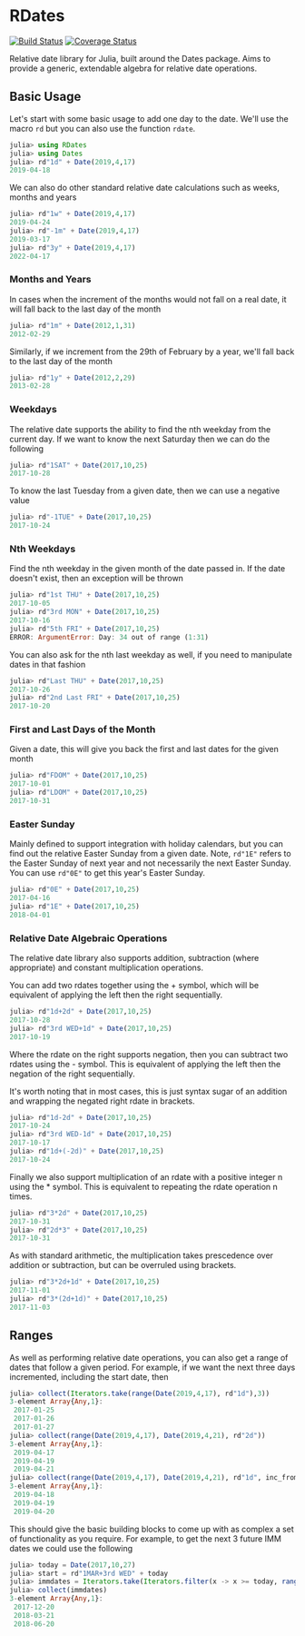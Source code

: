 # RDates

[![Build Status](https://travis-ci.com/InfiniteChai/RDates.jl.svg?branch=master)](https://travis-ci.com/InfiniteChai/RDates.jl)
[![Coverage Status](https://coveralls.io/repos/github/InfiniteChai/RDates.jl/badge.svg)](https://coveralls.io/github/InfiniteChai/RDates.jl)

Relative date library for Julia, built around the Dates package. Aims to provide a generic, extendable algebra for relative date operations.

## Basic Usage

Let's start with some basic usage to add one day to the date. We'll use the macro `rd` but you can also use the function `rdate`.

```julia
julia> using RDates
julia> using Dates
julia> rd"1d" + Date(2019,4,17)
2019-04-18
```

We can also do other standard relative date calculations such as weeks, months and years
```julia
julia> rd"1w" + Date(2019,4,17)
2019-04-24
julia> rd"-1m" + Date(2019,4,17)
2019-03-17
julia> rd"3y" + Date(2019,4,17)
2022-04-17
```

### Months and Years

In cases when the increment of the months would not fall on a real date, it will fall back to the last day of the month

```julia
julia> rd"1m" + Date(2012,1,31)
2012-02-29
```

Similarly, if we increment from the 29th of February by a year, we'll fall back to the last day of the month

```julia
julia> rd"1y" + Date(2012,2,29)
2013-02-28
```

### Weekdays

The relative date supports the ability to find the nth weekday from the current day. If we want to know the next Saturday then we can do the following

```julia
julia> rd"1SAT" + Date(2017,10,25)
2017-10-28
```

To know the last Tuesday from a given date, then we can use a negative value

```julia
julia> rd"-1TUE" + Date(2017,10,25)
2017-10-24
```

### Nth Weekdays

Find the nth weekday in the given month of the date passed in. If the date doesn't exist, then an exception will be thrown

```julia
julia> rd"1st THU" + Date(2017,10,25)
2017-10-05
julia> rd"3rd MON" + Date(2017,10,25)
2017-10-16
julia> rd"5th FRI" + Date(2017,10,25)
ERROR: ArgumentError: Day: 34 out of range (1:31)
```

You can also ask for the nth last weekday as well, if you need to manipulate dates in that fashion

```julia
julia> rd"Last THU" + Date(2017,10,25)
2017-10-26
julia> rd"2nd Last FRI" + Date(2017,10,25)
2017-10-20
```

### First and Last Days of the Month

Given a date, this will give you back the first and last dates for the given month

```julia
julia> rd"FDOM" + Date(2017,10,25)
2017-10-01
julia> rd"LDOM" + Date(2017,10,25)
2017-10-31
```

### Easter Sunday

Mainly defined to support integration with holiday calendars, but you can find out the relative Easter Sunday from a given date. Note, `rd"1E"` refers to the Easter Sunday of next year and not necessarily the next Easter Sunday. You can use `rd"0E"` to get this year's Easter Sunday.

```julia
julia> rd"0E" + Date(2017,10,25)
2017-04-16
julia> rd"1E" + Date(2017,10,25)
2018-04-01
```

### Relative Date Algebraic Operations

The relative date library also supports addition, subtraction (where appropriate) and constant multiplication operations.

You can add two rdates together using the + symbol, which will be equivalent of applying the left then the right sequentially.

```julia
julia> rd"1d+2d" + Date(2017,10,25)
2017-10-28
julia> rd"3rd WED+1d" + Date(2017,10,25)
2017-10-19
```

Where the rdate on the right supports negation, then you can subtract two rdates using the - symbol. This is equivalent of applying the left then the negation of the right sequentially.

It's worth noting that in most cases, this is just syntax sugar of an addition and wrapping the negated right rdate in brackets.

```julia
julia> rd"1d-2d" + Date(2017,10,25)
2017-10-24
julia> rd"3rd WED-1d" + Date(2017,10,25)
2017-10-17
julia> rd"1d+(-2d)" + Date(2017,10,25)
2017-10-24
```

Finally we also support multiplication of an rdate with a positive integer n using the * symbol. This is equivalent to repeating the rdate operation n times.

```julia
julia> rd"3*2d" + Date(2017,10,25)
2017-10-31
julia> rd"2d*3" + Date(2017,10,25)
2017-10-31
```

As with standard arithmetic, the multiplication takes prescedence over addition or subtraction, but can be overruled using brackets.

```julia
julia> rd"3*2d+1d" + Date(2017,10,25)
2017-11-01
julia> rd"3*(2d+1d)" + Date(2017,10,25)
2017-11-03
```

## Ranges

As well as performing relative date operations, you can also get a range of dates that follow a given period. For example, if we want the next three days incremented, including the start date, then

```julia
julia> collect(Iterators.take(range(Date(2019,4,17), rd"1d"),3))
3-element Array{Any,1}:
 2017-01-25
 2017-01-26
 2017-01-27
julia> collect(range(Date(2019,4,17), Date(2019,4,21), rd"2d"))
3-element Array{Any,1}:
 2019-04-17
 2019-04-19
 2019-04-21
julia> collect(range(Date(2019,4,17), Date(2019,4,21), rd"1d", inc_from=false, inc_to=false))
3-element Array{Any,1}:
 2019-04-18
 2019-04-19
 2019-04-20
```

This should give the basic building blocks to come up with as complex a set of functionality as you require. For example, to get the next 3 future IMM dates we could use the following

```julia
julia> today = Date(2017,10,27)
julia> start = rd"1MAR+3rd WED" + today
julia> immdates = Iterators.take(Iterators.filter(x -> x >= today, range(start, rd"3m+3rd WED")), 3)
julia> collect(immdates)
3-element Array{Any,1}:
 2017-12-20
 2018-03-21
 2018-06-20
```
